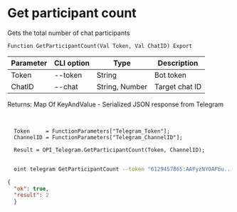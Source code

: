 ﻿---
sidebar_position: 6
---

# Get participant count
 Gets the total number of chat participants



`Function GetParticipantCount(Val Token, Val ChatID) Export`

  | Parameter | CLI option | Type | Description |
  |-|-|-|-|
  | Token | --token | String | Bot token |
  | ChatID | --chat | String, Number | Target chat ID |

  
  Returns:  Map Of KeyAndValue - Serialized JSON response from Telegram

<br/>




```bsl title="Code example"
  Token     = FunctionParameters["Telegram_Token"];
  ChannelID = FunctionParameters["Telegram_ChannelID"];
  
  Result = OPI_Telegram.GetParticipantCount(Token, ChannelID);
```



```sh title="CLI command example"
    
  oint telegram GetParticipantCount --token "6129457865:AAFyzNYOAFbu..." --chat %chat%

```

```json title="Result"
{
  "ok": true,
  "result": 2
  }
```
